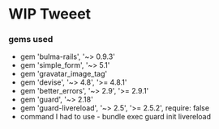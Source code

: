 # WIP Tweeet

### gems used 
- gem 'bulma-rails', '~> 0.9.3'
- gem 'simple_form', '~> 5.1'
- gem 'gravatar_image_tag'
- gem 'devise', '~> 4.8', '>= 4.8.1'
- gem 'better_errors', '~> 2.9', '>= 2.9.1'
- gem 'guard', '~> 2.18'
- gem 'guard-livereload', '~> 2.5', '>= 2.5.2', require: false
- command I had to use - bundle exec guard init livereload



